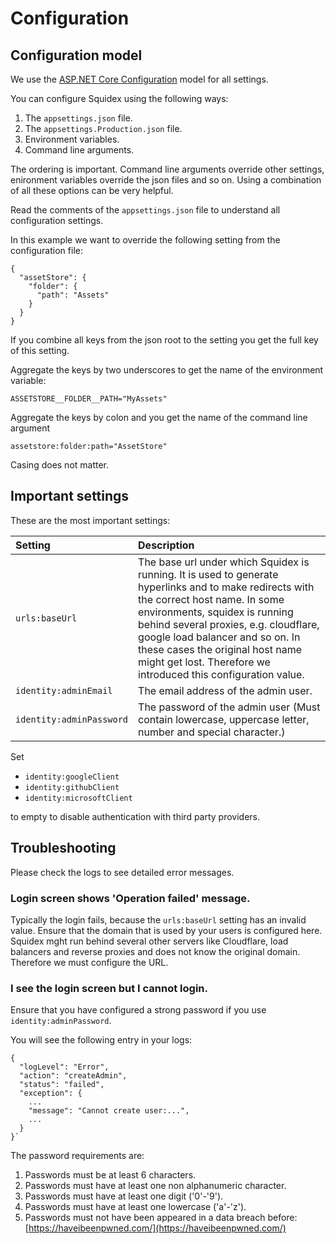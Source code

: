 # Configuration

## Configuration model

We use the [ASP.NET Core Configuration](https://docs.microsoft.com/en-us/aspnet/core/fundamentals/configuration) model for all settings.

You can configure Squidex using the following ways:

1. The `appsettings.json` file.
2. The `appsettings.Production.json` file.
3. Environment variables.
4. Command line arguments.

The ordering is important. Command line arguments override other settings, enironment variables override the json files and so on. Using a combination of all these options can be very helpful.

Read the comments of the `appsettings.json` file to understand all configuration settings.

In this example we want to override the following setting from the configuration file:

```
{
  "assetStore": {
    "folder": {
      "path": "Assets"
    }
  }
}
```

If you combine all keys from the json root to the setting you get the full key of this setting.

Aggregate the keys by two underscores to get the name of the environment variable:

```
ASSETSTORE__FOLDER__PATH="MyAssets"
```

Aggregate the keys by colon and you get the name of the command line argument

```
assetstore:folder:path="AssetStore"
```

Casing does not matter.

## Important settings

These are the most important settings:

| Setting | Description |
| :--- | :--- |
| `urls:baseUrl` | The base url under which Squidex is running. It is used to generate hyperlinks and to make redirects with the correct host name. In some environments, squidex is running behind several proxies, e.g. cloudflare, google load balancer and so on. In these cases the original host name might get lost. Therefore we introduced this configuration value. |
| `identity:adminEmail` | The email address of the admin user. |
| `identity:adminPassword` | The password of the admin user \(Must contain lowercase, uppercase letter, number and special character.\) |

Set

* `identity:googleClient`
* `identity:githubClient`
* `identity:microsoftClient`

to empty to disable authentication with third party providers.

## Troubleshooting

Please check the logs to see detailed error messages.

### Login screen shows 'Operation failed' message.

Typically the login fails, because the `urls:baseUrl` setting has an invalid value. Ensure that the domain that is used by your users is configured here. Squidex mght run behind several other servers like Cloudflare, load balancers and reverse proxies and does not know the original domain. Therefore we must configure the URL.

### I see the login screen but I cannot login.

Ensure that you have configured a strong password if you use `identity:adminPassword`.

You will see the following entry in your logs:

    {
      "logLevel": "Error",
      "action": "createAdmin",
      "status": "failed",
      "exception": {
        ...
        "message": "Cannot create user:...",
        ...
      }
    }`

The password requirements are:

1. Passwords must be at least 6 characters.
2. Passwords must have at least one non alphanumeric character.
3. Passwords must have at least one digit \('0'-'9'\). 
4. Passwords must have at least one lowercase \('a'-'z'\). 
5. Passwords must not have been appeared in a data breach before: [https://haveibeenpwned.com/](https://haveibeenpwned.com/)

